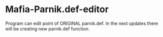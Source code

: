 # Mafia-Parnik.def-editor

Program can edit point of ORIGINAL parnik.def.
In the next updates there will be creating new parnik.def function.

